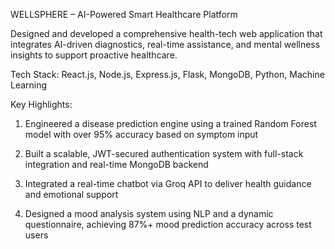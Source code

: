 WELLSPHERE – AI-Powered Smart Healthcare Platform

Designed and developed a comprehensive health-tech web application that integrates AI-driven diagnostics, real-time assistance, and mental wellness insights to support proactive healthcare.

Tech Stack: React.js, Node.js, Express.js, Flask, MongoDB, Python, Machine Learning

Key Highlights:
1. Engineered a disease prediction engine using a trained Random Forest model with over 95% accuracy based on symptom input

2. Built a scalable, JWT-secured authentication system with full-stack integration and real-time MongoDB backend

3. Integrated a real-time chatbot via Groq API to deliver health guidance and emotional support

4. Designed a mood analysis system using NLP and a dynamic questionnaire, achieving 87%+ mood prediction accuracy across test users
